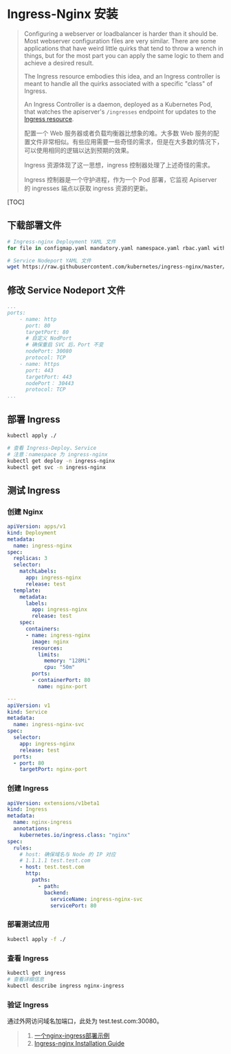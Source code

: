 # Ingress-Nginx 安装

> Configuring a webserver or loadbalancer is harder than it should be. Most webserver configuration files are very similar. There are some applications that have weird little quirks that tend to throw a wrench in things, but for the most part you can apply the same logic to them and achieve a desired result.
>
> The Ingress resource embodies this idea, and an Ingress controller is meant to handle all the quirks associated with a specific "class" of Ingress.
>
> An Ingress Controller is a daemon, deployed as a Kubernetes Pod, that watches the apiserver's `/ingresses` endpoint for updates to the [Ingress resource](https://kubernetes.io/docs/concepts/services-networking/ingress/).
>
> 配置一个 Web 服务器或者负载均衡器比想象的难。大多数 Web 服务的配置文件非常相似。有些应用需要一些奇怪的需求，但是在大多数的情况下，可以使用相同的逻辑以达到预期的效果。
>
> Ingress 资源体现了这一思想，ingress 控制器处理了上述奇怪的需求。
>
> Ingress 控制器是一个守护进程，作为一个 Pod 部署，它监视 Apiserver 的 ingresses 端点以获取 ingress 资源的更新。

[TOC]

## 下载部署文件

```bash
# Ingress-nginx Deployment YAML 文件
for file in configmap.yaml mandatory.yaml namespace.yaml rbac.yaml with-rbac.yaml; do wget https://raw.githubusercontent.com/kubernetes/ingress-nginx/master/deploy/static/$file; done

# Service Nodeport YAML 文件
wget https://raw.githubusercontent.com/kubernetes/ingress-nginx/master/deploy/static/provider/baremetal/service-nodeport.yaml
```

## 修改 Service Nodeport 文件

```yaml
...
ports:
    - name: http
      port: 80
      targetPort: 80
      # 自定义 NodPort
      # 确保重启 SVC 后，Port 不变
      nodePort: 30080
      protocol: TCP
    - name: https
      port: 443
      targetPort: 443
      nodePort： 30443
      protocol: TCP
...
```

## 部署 Ingress

```bash
kubectl apply ./

# 查看 Ingress-Deploy、Service
# 注意：namespace 为 ingress-nginx
kubectl get deploy -n ingress-nginx
kubectl get svc -n ingress-nginx
```

## 测试 Ingress

### 创建 Nginx

```yaml
apiVersion: apps/v1
kind: Deployment
metadata:
  name: ingress-nginx
spec:
  replicas: 3
  selector:
    matchLabels:
      app: ingress-nginx
      release: test
  template:
    metadata:
      labels:
        app: ingress-nginx
        release: test
    spec:
      containers:
      - name: ingress-nginx
        image: nginx
        resources:
          limits:
            memory: "128Mi"
            cpu: "50m"
        ports:
        - containerPort: 80
          name: nginx-port

---
apiVersion: v1
kind: Service
metadata:
  name: ingress-nginx-svc
spec:
  selector:
    app: ingress-nginx
    release: test
  ports:
  - port: 80
    targetPort: nginx-port
```

### 创建 Ingress

```yaml
apiVersion: extensions/v1beta1
kind: Ingress
metadata:
  name: nginx-ingress
  annotations:
    kubernetes.io/ingress.class: "nginx"
spec:
  rules:
    # host: 确保域名与 Node 的 IP 对应
    # 1.1.1.1 test.test.com
    - host: test.test.com
      http:
        paths:
          - path:
            backend:
              serviceName: ingress-nginx-svc
              servicePort: 80
```

### 部署测试应用

```bash
kubectl apply -f ./
```

### 查看 Ingress

```bash
kubectl get ingress
# 查看详细信息
kubectl describe ingress nginx-ingress
```

### 验证 Ingress

通过外网访问域名加端口，此处为 test.test.com:30080。

> 1. [一个nginx-ingress部署示例](https://haojianxun.github.io/2018/10/14/nginx-ingress/)
> 2. [Ingress-nginx Installation Guide](https://github.com/kubernetes/ingress-nginx/blob/master/docs/deploy/index.md)
